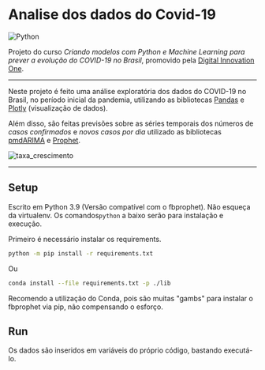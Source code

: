 # Analise dos dados do Covid-19

![Python](https://img.shields.io/badge/Python-14354C?style=for-the-badge&logo=python&logoColor=white)&nbsp; 

Projeto do curso _Criando modelos com Python e Machine Learning para prever a evolução do COVID-19 no Brasil_, promovido pela [Digital Innovation One](https://web.digitalinnovation.one/home).

---

Neste projeto é feito uma análise exploratória dos dados do COVID-19 no Brasil, no período inicial da pandemia, utilizando as bibliotecas [Pandas](https://pandas.pydata.org/) e [Plotly](https://plotly.com/) (visualização de dados).

Além disso, são feitas previsões sobre as séries temporais dos números de _casos confirmados_ e _novos casos por dia_ utilizado as bibliotecas [pmdARIMA](https://pypi.org/project/pmdarima/) e [Prophet](https://facebook.github.io/prophet/docs/quick_start.html).

![taxa_crescimento](https://github.com/jonathanAmancioSales/Analise_Covid19_ARIMA_Prophet_DIO/blob/main/taxa_crescimento_diario.png)

---

## Setup

Escrito em Python 3.9 (Versão compatível com o fbprophet). Não esqueça da virtualenv. Os comandos`python` a baixo serão para instalação e execução.

Primeiro é necessário instalar os requirements.

```bash
python -m pip install -r requirements.txt
```
Ou
```bash
conda install --file requirements.txt -p ./lib
```
Recomendo a utilização do Conda, pois são muitas "gambs" para instalar o fbprophet via pip, não compensando o esforço. 


## Run
Os dados são inseridos em variáveis do próprio código, bastando executá-lo.
